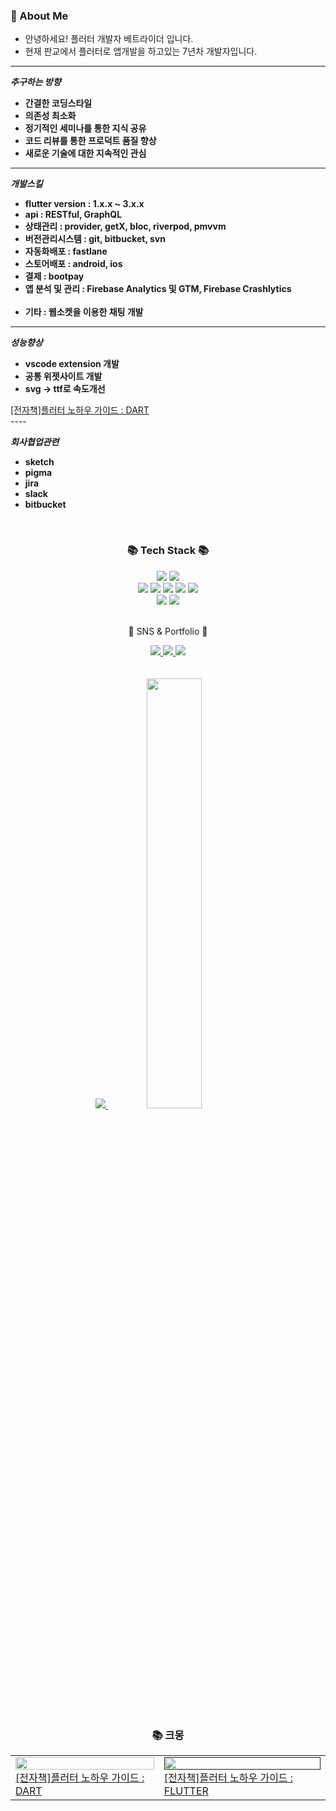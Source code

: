 ### 🚀 About Me

- 안녕하세요! 플러터 개발자 베트라이더 입니다.
- 현재 판교에서 플러터로 앱개발을 하고있는 7년차 개발자입니다.

----

***추구하는 방향***
- **간결한 코딩스타일**
- **의존성 최소화**
- **정기적인 세미나를 통한 지식 공유**
- **코드 리뷰를 통한 프로덕트 품질 향상**
- **새로운 기술에 대한 지속적인 관심**

----

***개발스킬***
- **flutter version : 1.x.x ~ 3.x.x**
- **api : RESTful, GraphQL**
- **상태관리 : provider, getX, bloc, riverpod, pmvvm**
- **버전관리시스템 : git, bitbucket, svn**
- **자동화배포 : fastlane**
- **스토어배포 : android, ios**
- **결제 : bootpay**
- **앱 분석 및 관리 : Firebase Analytics 및 GTM, Firebase Crashlytics**
<br></br>
- **기타 : 웹소켓을 이용한 채팅 개발**

----

***성능향상***
- **vscode extension 개발**
- **공통 위젯사이트 개발**
- **svg -> ttf로 속도개선**
<a href="https://gaudy-tulip-a0f.notion.site/2023-DART-9cb08f251e4a4f18b7d2abe66a943c17">
	<div>[전자책]플러터 노하우 가이드 : DART</div>
</a>
----

***회사협업관련***
- **sketch**
- **pigma**
- **jira**
- **slack**
- **bitbucket**

<br/>

<div align=center>
	<h3>📚 Tech Stack 📚</h3>
</div>
<div align="center">
	<img src="https://img.shields.io/badge/Flutter-0082c8?style=flat&logo=Flutter&logoColor=white" />
	<img src="https://img.shields.io/badge/Dart-1877f2?style=flat&logo=Dart&logoColor=white" />
	<br>
	<img src="https://img.shields.io/badge/Java-007396?style=flat&logo=Conda-Forge&logoColor=white" />
	<img src="https://img.shields.io/badge/Spring-6DB33F?style=flat&logo=Spring&logoColor=white" />
	<img src="https://img.shields.io/badge/JavaScript-F7DF1E?style=flat&logo=JavaScript&logoColor=white" />
	<img src="https://img.shields.io/badge/jQuery-0769AD?style=flat&logo=jQuery&logoColor=white" />
	<img src="https://img.shields.io/badge/Python-003545?style=flat&logo=Python&logoColor=white" />
	<br>
	<img src="https://img.shields.io/badge/Oracle%20SQL-F80000?style=flat&logo=Oracle&logoColor=white" />
	<img src="https://img.shields.io/badge/MySQL-4479A1?style=flat&logo=MySQL&logoColor=white" />
	
	
</div>
<br>
<div align=center>
	<p>🎨 SNS & Portfolio 🎨</p>
</div>
<div align=center>
	<a href="https://gaudy-tulip-a0f.notion.site/eae3f8c1475e46a8ab8b64d37babf89c">
		<img src="https://img.shields.io/badge/Portfolio-FF3633?style=flat&logo=Micro.blog&logoColor=white" />
	</a>
	<a href="https://betrider.tistory.com">
		<img src="https://img.shields.io/badge/Blog-FF9800?style=flat&logo=Blogger&logoColor=white" />
	</a>
	<a href="https://www.notion.so/1b6643fe3ed14bcb8c07e4eac5e41e09?pvs=4">
		<img src="https://img.shields.io/badge/Notion-000000?style=flat&logo=Notion&logoColor=white" />
	</a>
	<br>
</div>

<br>
<br>

<div align=center>
	<a href="s">
	  <img src="https://github-readme-stats.vercel.app/api/top-langs/?username=betrider&exclude_repo=dkssud8150.github.io&layout=compact&theme=tokyonight" />
	</a>
	<a href="s">
	  <img src="https://github-readme-stats.vercel.app/api?username=betrider&theme=tokyonight&show_icons=true" width="42%" />
	</a>
	
<br>
<br>

### 📚 크몽
<table><tbody><tr>
<td>
    <a href="https://gaudy-tulip-a0f.notion.site/2023-DART-9cb08f251e4a4f18b7d2abe66a943c17">
	<img width="100%" src="https://miro.medium.com/max/700/1*rb3JJRN2YfybijTcxQiiUQ.png"/><br/>
	<div>[전자책]플러터 노하우 가이드 : DART</div>
    </a>
</td>
<td>
    <a href="">
	<img width="100%" src="https://miro.medium.com/max/700/1*rb3JJRN2YfybijTcxQiiUQ.png"/><br/>
	<div>[전자책]플러터 노하우 가이드 : FLUTTER</div>
    </a>
</td>
</div>
